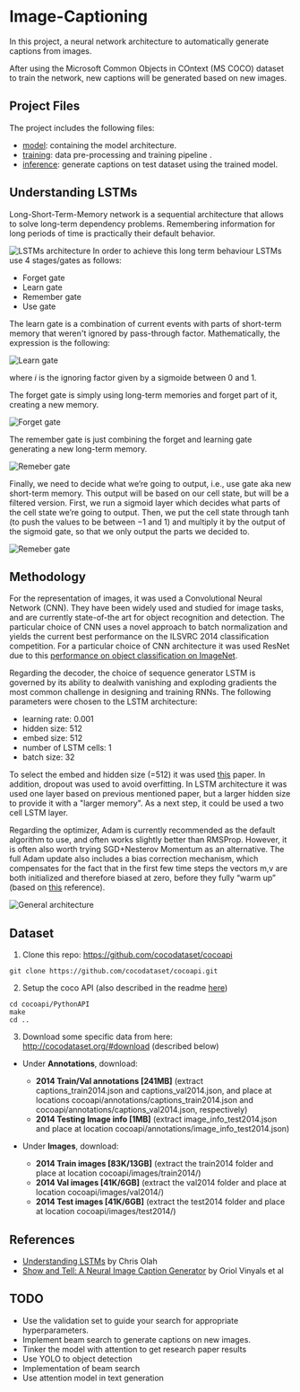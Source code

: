 # Image-Captioning

In this project, a neural network architecture to automatically generate captions from images.

After using the Microsoft Common Objects in COntext (MS COCO) dataset to train  the network, new captions will be generated based on new images. 

## Project Files

The project includes the following files:
*  [model](https://github.com/BrunoEduardoCSantos/Image-Captioning/blob/master/model.py): containing the model architecture.
* [training](https://github.com/BrunoEduardoCSantos/Image-Captioning/blob/master/2_Training%20.ipynb): data pre-processing and training pipeline .
* [inference](https://github.com/BrunoEduardoCSantos/Image-Captioning/blob/master/3_Inference%20.ipynb): generate captions on test dataset using the trained model.

## Understanding LSTMs 
Long-Short-Term-Memory network is a sequential architecture that allows to solve long-term dependency problems. Remembering information for long periods of time is practically their default behavior. 

[image_0]: http://colah.github.io/posts/2015-08-Understanding-LSTMs/img/LSTM3-chain.png
![LSTMs architecture][image_0] 
In order to achieve this long term behaviour LSTMs use 4 stages/gates as follows:
* Forget gate
* Learn gate
* Remember gate
* Use gate

The learn gate is a combination of current events with parts of short-term memory that weren't ignored by pass-through factor. 
Mathematically, the expression is the following:

[image_1]: http://colah.github.io/posts/2015-08-Understanding-LSTMs/img/LSTM3-focus-i.png
![Learn gate][image_1] 

where *i* is the ignoring factor given by a sigmoide between 0 and 1.

The forget gate is simply using long-term memories and forget part of it, creating a new memory.

[image_2]: http://colah.github.io/posts/2015-08-Understanding-LSTMs/img/LSTM3-focus-f.png 
![Forget gate][image_2] 

The remember gate is just combining the forget and learning gate generating a new long-term memory.

[image_3]: http://colah.github.io/posts/2015-08-Understanding-LSTMs/img/LSTM3-focus-C.png
![Remeber gate][image_3] 


Finally, we need to decide what we’re going to output, i.e., use gate aka new short-term memory. This output will be based on our cell state, but will be a filtered version. First, we run a sigmoid layer which decides what parts of the cell state we’re going to output. Then, we put the cell state through tanh (to push the values to be between −1 and 1) and multiply it by the output of the sigmoid gate, so that we only output the parts we decided to.

[image_4]:  http://colah.github.io/posts/2015-08-Understanding-LSTMs/img/LSTM3-focus-o.png
![Remeber gate][image_4] 

## Methodology

For the representation of images, it was used a Convolutional Neural Network (CNN). They have been widely used and
studied for image tasks, and are currently state-of-the art for object recognition and detection. The particular choice of CNN uses a novel approach to batch normalization and yields the current best performance on the ILSVRC 2014 classification competition. For a particular choice of CNN architecture it was used ResNet due to this [performance on object classification on ImageNet](https://github.com/jcjohnson/cnn-benchmarks).

Regarding the decoder, the choice of sequence generator LSTM  is governed by its ability to dealwith vanishing and exploding gradients  the most common challenge in designing and training RNNs. The following parameters were chosen to the LSTM architecture:
* learning rate: 0.001
* hidden size: 512
* embed size: 512
* number of LSTM cells: 1
* batch size: 32

To select the embed and hidden size (=512) it was used  [this](https://arxiv.org/pdf/1411.4555.pdf) paper. In addition,  dropout was used to avoid overfitting. In LSTM architecture it was used one layer based on previous mentioned paper, but a larger hidden size to provide it with a "larger memory". As a next step, it could be used a two cell LSTM layer.

Regarding the optimizer, Adam is currently recommended as the default algorithm to use, and often works slightly better than RMSProp. However, it is often also worth trying SGD+Nesterov Momentum as an alternative. The full Adam update also includes a bias correction mechanism, which compensates for the fact that in the first few time steps the vectors m,v are both initialized and therefore biased at zero, before they fully “warm up” (based on [this](http://cs231n.github.io/neural-networks-3/#ada) reference).

[image_5]: https://cdn-images-1.medium.com/max/800/1*vzFwXFJOrg6WRGNsYYT6qg.png
![General architecture][image_5] 


## Dataset  
1. Clone this repo: https://github.com/cocodataset/cocoapi  
```
git clone https://github.com/cocodataset/cocoapi.git  
```

2. Setup the coco API (also described in the readme [here](https://github.com/cocodataset/cocoapi)) 
```
cd cocoapi/PythonAPI  
make  
cd ..
```

3. Download some specific data from here: http://cocodataset.org/#download (described below)

* Under **Annotations**, download:
  * **2014 Train/Val annotations [241MB]** (extract captions_train2014.json and captions_val2014.json, and place at locations cocoapi/annotations/captions_train2014.json and cocoapi/annotations/captions_val2014.json, respectively)  
  * **2014 Testing Image info [1MB]** (extract image_info_test2014.json and place at location cocoapi/annotations/image_info_test2014.json)

* Under **Images**, download:
  * **2014 Train images [83K/13GB]** (extract the train2014 folder and place at location cocoapi/images/train2014/)
  * **2014 Val images [41K/6GB]** (extract the val2014 folder and place at location cocoapi/images/val2014/)
  * **2014 Test images [41K/6GB]** (extract the test2014 folder and place at location cocoapi/images/test2014/)

## References
* [Understanding LSTMs](http://colah.github.io/posts/2015-08-Understanding-LSTMs/) by Chris Olah
* [Show and Tell: A Neural Image Caption Generator](https://arxiv.org/pdf/1411.4555.pdf) by  Oriol Vinyals et al


## TODO
* Use the validation set to guide your search for appropriate hyperparameters.
* Implement beam search to generate captions on new images.
* Tinker the model with attention to get research paper results
* Use YOLO to object detection
* Implementation of beam search
* Use attention model in text generation
